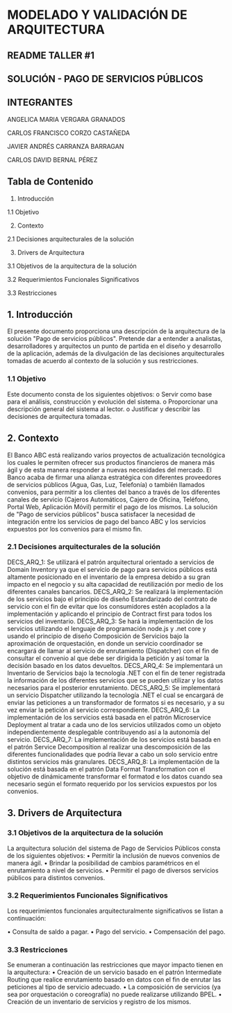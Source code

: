 # MODELADO Y VALIDACIÓN DE ARQUITECTURA

## README TALLER #1

## SOLUCIÓN - PAGO DE SERVICIOS PÚBLICOS

## INTEGRANTES

ANGELICA MARIA VERGARA GRANADOS

CARLOS FRANCISCO CORZO CASTAÑEDA

JAVIER ANDRÉS CARRANZA BARRAGAN

CARLOS DAVID BERNAL PÉREZ

## Tabla de Contenido

1.	Introducción

1.1 Objetivo

2.	Contexto

2.1 Decisiones arquitecturales de la solución

3.	Drivers de Arquitectura

3.1 Objetivos de la arquitectura de la solución

3.2 Requerimientos Funcionales Significativos

3.3 Restricciones

## 1.	Introducción
El presente documento proporciona una descripción de la arquitectura de la solución "Pago de servicios públicos". 
Pretende dar a entender a analistas, desarrolladores y arquitectos un punto de partida en el diseño y desarrollo de la aplicación, además de la divulgación de las decisiones arquitecturales tomadas de acuerdo al contexto de la solución y sus restricciones.

### 1.1 Objetivo
Este documento consta de los siguientes objetivos:
o	Servir como base para el análisis, construcción y evolución del sistema.
o	Proporcionar una descripción general del sistema al lector.
o	Justificar y describir las decisiones de arquitectura tomadas.
 
## 2.	Contexto
El Banco ABC está realizando varios proyectos de actualización tecnológica los cuales le permiten ofrecer sus productos financieros de manera más ágil y de esta manera responder a nuevas necesidades del mercado. 
El Banco acaba de firmar una alianza estratégica con diferentes proveedores de servicios públicos (Agua, Gas, Luz, Telefonía) o también llamados convenios, para permitir a los clientes del banco a través de los diferentes canales de servicio (Cajeros Automáticos, Cajero de Oficina, Teléfono, Portal Web, Aplicación Móvil) permitir el pago de los mismos. 
La solución de "Pago de servicios públicos" busca satisfacer la necesidad de integración entre los servicios de pago del banco ABC y los servicios expuestos por los convenios para el mismo fin. 
### 2.1 Decisiones arquitecturales de la solución

DECS_ARQ_1: Se utilizará el patrón arquitectural orientado a servicios de Domain Inventory ya que el servicio de pago para servicios públicos está altamente posicionado en el inventario de la empresa debido a su gran impacto en el negocio y su alta capacidad de reutilización por medio de los diferentes canales bancarios.
DECS_ARQ_2: Se realizará la implementación de los servicios bajo el principio de diseño Estandarizado del contrato de servicio con el fin de evitar que los consumidores estén acoplados a la implementación y aplicando el principio de Contract first para todos los servicios del inventario.
DECS_ARQ_3: Se hará la implementación de los servicios utilizando el lenguaje de programación node.js y .net core y usando el principio de diseño Composición de Servicios bajo la aproximación de orquestación, en donde un servicio coordinador se encargará de llamar al servicio de enrutamiento (Dispatcher) con el fin de consultar el convenio al que debe ser dirigida la petición y así tomar la decisión basado en los datos devueltos.
DECS_ARQ_4: Se implementará un Inventario de Servicios bajo la tecnología .NET con el fin de tener registrada la información de los diferentes servicios que se pueden utilizar y los datos necesarios para el posterior enrutamiento.
DECS_ARQ_5: Se implementará un servicio Dispatcher utilizando la tecnología .NET el cual se encargará de enviar las peticiones a un transformador de formatos si es necesario, y a su vez enviar la petición al servicio correspondiente.
DECS_ARQ_6: La implementación de los servicios está basada en el patrón Microservice Deployment al tratar a cada uno de los servicios utilizados como un objeto independientemente desplegable contribuyendo así a la autonomía del servicio.
DECS_ARQ_7: La implementación de los servicios está basada en el patrón Service Decomposition al realizar una descomposición de las diferentes funcionalidades que podría llevar a cabo un solo servicio entre distintos servicios más granulares.
DECS_ARQ_8: La implementación de la solución está basada en el patrón Data Format Transformation con el objetivo de dinámicamente transformar el formatod e los datos cuando sea necesario según el formato requerido por los servicios expuestos por los convenios.

## 3.	Drivers de Arquitectura
### 3.1 Objetivos de la arquitectura de la solución
La arquitectura solución del sistema de Pago de Servicios Públicos consta de los siguientes objetivos:
•	Permitir la inclusión de nuevos convenios de manera ágil.
•	Brindar la posibilidad de cambios paramétricos en el enrutamiento a nivel de servicios.
•	Permitir el pago de diversos servicios públicos para distintos convenios.
### 3.2 Requerimientos Funcionales Significativos

Los requerimientos funcionales arquitecturalmente significativos se listan a continuación:

•	Consulta de saldo a pagar.
•	Pago del servicio.
•	Compensación del pago.

### 3.3 Restricciones
Se enumeran a continuación las restricciones que mayor impacto tienen en la arquitectura:
•	Creación de un servicio basado en el patrón Intermediate Routing que realice enrutamiento basado en datos con el fin de enrutar las peticiones al tipo de servicio adecuado.
•	La composición de servicios (ya sea por orquestación o coreografía) no puede realizarse utilizando BPEL.
•	Creación de un inventario de servicios y registro de los mismos. 


